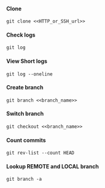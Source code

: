 #### Clone
`git clone <<HTTP_or_SSH_url>>`

#### Check logs
`git log`

#### View Short logs
`git log --oneline`

#### Create branch
`git branch <<branch_name>>`

#### Switch branch
`git checkout <<branch_name>>`

#### Count commits
`git rev-list --count HEAD`

#### Lookup REMOTE and LOCAL branch
`git branch -a`



